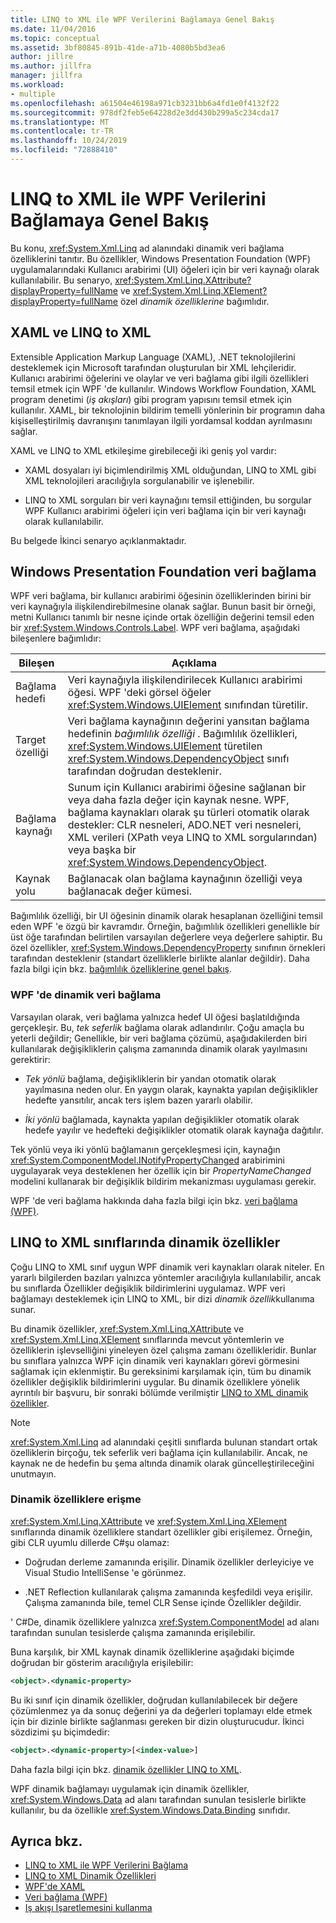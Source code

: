 ```yaml
---
title: LINQ to XML ile WPF Verilerini Bağlamaya Genel Bakış
ms.date: 11/04/2016
ms.topic: conceptual
ms.assetid: 3bf80845-891b-41de-a71b-4080b5bd3ea6
author: jillre
ms.author: jillfra
manager: jillfra
ms.workload:
- multiple
ms.openlocfilehash: a61504e46198a971cb3231bb6a4fd1e0f4132f22
ms.sourcegitcommit: 978df2feb5e64228d2e3dd430b299a5c234cda17
ms.translationtype: MT
ms.contentlocale: tr-TR
ms.lasthandoff: 10/24/2019
ms.locfileid: "72888410"
---
```

# <a name="wpf-data-binding-with-linq-to-xml-overview"></a>LINQ to XML ile WPF Verilerini Bağlamaya Genel Bakış

Bu konu, <xref:System.Xml.Linq> ad alanındaki dinamik veri bağlama özelliklerini tanıtır. Bu özellikler, Windows Presentation Foundation (WPF) uygulamalarındaki Kullanıcı arabirimi (UI) öğeleri için bir veri kaynağı olarak kullanılabilir. Bu senaryo, <xref:System.Xml.Linq.XAttribute?displayProperty=fullName> ve <xref:System.Xml.Linq.XElement?displayProperty=fullName> özel *dinamik özelliklerine* bağımlıdır.

## <a name="xaml-and-linq-to-xml"></a>XAML ve LINQ to XML

Extensible Application Markup Language (XAML), .NET teknolojilerini desteklemek için Microsoft tarafından oluşturulan bir XML lehçileridir. Kullanıcı arabirimi öğelerini ve olaylar ve veri bağlama gibi ilgili özellikleri temsil etmek için WPF 'de kullanılır. Windows Workflow Foundation, XAML program denetimi (*iş akışları*) gibi program yapısını temsil etmek için kullanılır. XAML, bir teknolojinin bildirim temelli yönlerinin bir programın daha kişiselleştirilmiş davranışını tanımlayan ilgili yordamsal koddan ayrılmasını sağlar.

XAML ve LINQ to XML etkileşime girebileceği iki geniş yol vardır:

- XAML dosyaları iyi biçimlendirilmiş XML olduğundan, LINQ to XML gibi XML teknolojileri aracılığıyla sorgulanabilir ve işlenebilir.

- LINQ to XML sorguları bir veri kaynağını temsil ettiğinden, bu sorgular WPF Kullanıcı arabirimi öğeleri için veri bağlama için bir veri kaynağı olarak kullanılabilir.

Bu belgede İkinci senaryo açıklanmaktadır.

## <a name="data-binding-in-the-windows-presentation-foundation"></a>Windows Presentation Foundation veri bağlama

WPF veri bağlama, bir kullanıcı arabirimi öğesinin özelliklerinden birini bir veri kaynağıyla ilişkilendirebilmesine olanak sağlar. Bunun basit bir örneği, metni Kullanıcı tanımlı bir nesne içinde ortak özelliğin değerini temsil eden bir <xref:System.Windows.Controls.Label>. WPF veri bağlama, aşağıdaki bileşenlere bağımlıdır:

|Bileşen|Açıklama|
|---------------|-----------------|
|Bağlama hedefi|Veri kaynağıyla ilişkilendirilecek Kullanıcı arabirimi öğesi. WPF 'deki görsel öğeler <xref:System.Windows.UIElement> sınıfından türetilir.|
|Target özelliği|Veri bağlama kaynağının değerini yansıtan bağlama hedefinin *bağımlılık özelliği* . Bağımlılık özellikleri, <xref:System.Windows.UIElement> türetilen <xref:System.Windows.DependencyObject> sınıfı tarafından doğrudan desteklenir.|
|Bağlama kaynağı|Sunum için Kullanıcı arabirimi öğesine sağlanan bir veya daha fazla değer için kaynak nesne. WPF, bağlama kaynakları olarak şu türleri otomatik olarak destekler: CLR nesneleri, ADO.NET veri nesneleri, XML verileri (XPath veya LINQ to XML sorgularından) veya başka bir <xref:System.Windows.DependencyObject>.|
|Kaynak yolu|Bağlanacak olan bağlama kaynağının özelliği veya bağlanacak değer kümesi.|

Bağımlılık özelliği, bir UI öğesinin dinamik olarak hesaplanan özelliğini temsil eden WPF 'e özgü bir kavramdır. Örneğin, bağımlılık özellikleri genellikle bir üst öğe tarafından belirtilen varsayılan değerlere veya değerlere sahiptir. Bu özel özellikler, <xref:System.Windows.DependencyProperty> sınıfının örnekleri tarafından desteklenir (standart özelliklerle birlikte alanlar değildir). Daha fazla bilgi için bkz. [bağımlılık özelliklerine genel bakış](/dotnet/framework/wpf/advanced/dependency-properties-overview).

### <a name="dynamic-data-binding-in-wpf"></a>WPF 'de dinamik veri bağlama

Varsayılan olarak, veri bağlama yalnızca hedef UI öğesi başlatıldığında gerçekleşir. Bu, *tek seferlik* bağlama olarak adlandırılır. Çoğu amaçla bu yeterli değildir; Genellikle, bir veri bağlama çözümü, aşağıdakilerden biri kullanılarak değişikliklerin çalışma zamanında dinamik olarak yayılmasını gerektirir:

- *Tek yönlü* bağlama, değişikliklerin bir yandan otomatik olarak yayılmasına neden olur. En yaygın olarak, kaynakta yapılan değişiklikler hedefte yansıtılır, ancak ters işlem bazen yararlı olabilir.

- *İki yönlü* bağlamada, kaynakta yapılan değişiklikler otomatik olarak hedefe yayılır ve hedefteki değişiklikler otomatik olarak kaynağa dağıtılır.

Tek yönlü veya iki yönlü bağlamanın gerçekleşmesi için, kaynağın <xref:System.ComponentModel.INotifyPropertyChanged> arabirimini uygulayarak veya desteklenen her özellik için bir *PropertyNameChanged* modelini kullanarak bir değişiklik bildirim mekanizması uygulaması gerekir.

WPF 'de veri bağlama hakkında daha fazla bilgi için bkz. [veri bağlama (WPF)](/dotnet/framework/wpf/data/data-binding-wpf).

## <a name="dynamic-properties-in-linq-to-xml-classes"></a>LINQ to XML sınıflarında dinamik özellikler

Çoğu LINQ to XML sınıf uygun WPF dinamik veri kaynakları olarak niteler. En yararlı bilgilerden bazıları yalnızca yöntemler aracılığıyla kullanılabilir, ancak bu sınıflarda Özellikler değişiklik bildirimlerini uygulamaz. WPF veri bağlamayı desteklemek için LINQ to XML, bir dizi *dinamik özellik*kullanıma sunar.

Bu dinamik özellikler, <xref:System.Xml.Linq.XAttribute> ve <xref:System.Xml.Linq.XElement> sınıflarında mevcut yöntemlerin ve özelliklerin işlevselliğini yineleyen özel çalışma zamanı özellikleridir. Bunlar bu sınıflara yalnızca WPF için dinamik veri kaynakları görevi görmesini sağlamak için eklenmiştir. Bu gereksinimi karşılamak için, tüm bu dinamik özellikler değişiklik bildirimlerini uygular. Bu dinamik özelliklere yönelik ayrıntılı bir başvuru, bir sonraki bölümde verilmiştir [LINQ to XML dinamik özellikler](../designers/linq-to-xml-dynamic-properties.md).

> [!NOTE]
> <xref:System.Xml.Linq> ad alanındaki çeşitli sınıflarda bulunan standart ortak özelliklerin birçoğu, tek seferlik veri bağlama için kullanılabilir. Ancak, ne kaynak ne de hedefin bu şema altında dinamik olarak güncelleştirileceğini unutmayın.

### <a name="accessing-dynamic-properties"></a>Dinamik özelliklere erişme

<xref:System.Xml.Linq.XAttribute> ve <xref:System.Xml.Linq.XElement> sınıflarında dinamik özelliklere standart özellikler gibi erişilemez. Örneğin, gibi CLR uyumlu dillerde C#şu olamaz:

- Doğrudan derleme zamanında erişilir. Dinamik özellikler derleyiciye ve Visual Studio IntelliSense 'e görünmez.

- .NET Reflection kullanılarak çalışma zamanında keşfedildi veya erişilir. Çalışma zamanında bile, temel CLR Sense içinde Özellikler değildir.

' C#De, dinamik özelliklere yalnızca <xref:System.ComponentModel> ad alanı tarafından sunulan tesislerde çalışma zamanında erişilebilir.

Buna karşılık, bir XML kaynak dinamik özelliklerine aşağıdaki biçimde doğrudan bir gösterim aracılığıyla erişilebilir:

```xml
<object>.<dynamic-property>
```

Bu iki sınıf için dinamik özellikler, doğrudan kullanılabilecek bir değere çözümlenmez ya da sonuç değerini ya da değerleri toplamayı elde etmek için bir dizinle birlikte sağlanması gereken bir dizin oluşturucudur. İkinci sözdizimi şu biçimdedir:

```xml
<object>.<dynamic-property>[<index-value>]
```

Daha fazla bilgi için bkz. [dinamik özellikler LINQ to XML](../designers/linq-to-xml-dynamic-properties.md).

WPF dinamik bağlamayı uygulamak için dinamik özellikler, <xref:System.Windows.Data> ad alanı tarafından sunulan tesislerle birlikte kullanılır, bu da özellikle <xref:System.Windows.Data.Binding> sınıfıdır.

## <a name="see-also"></a>Ayrıca bkz.

- [LINQ to XML ile WPF Verilerini Bağlama](../designers/wpf-data-binding-with-linq-to-xml-overview.md)
- [LINQ to XML Dinamik Özellikleri](../designers/linq-to-xml-dynamic-properties.md)
- [WPF'de XAML](/dotnet/framework/wpf/advanced/xaml-in-wpf)
- [Veri bağlama (WPF)](/dotnet/framework/wpf/data/data-binding-wpf)
- [Iş akışı Işaretlemesini kullanma](/previous-versions/dotnet/netframework-3.5/ms735921(v=vs.90))
